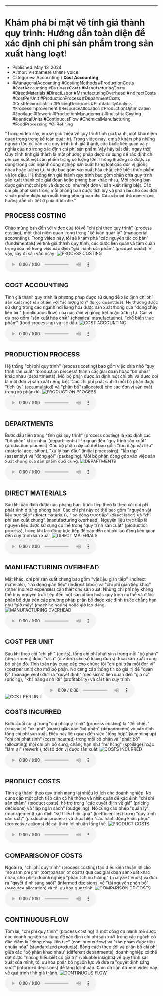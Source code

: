 
---

# Khám phá bí mật về tính giá thành quy trình: Hướng dẫn toàn diện để xác định chi phí sản phẩm trong sản xuất hàng loạt!

- Published: May 13, 2024
- Author: Vietnamese Online Voice
- Categories: Accounting / **Cost Accounting**
- #ManagerialAccounting #CostingMethods #ProductionCosts #CostAccounting #BusinessCosts #ManufacturingCosts #DirectMaterials #DirectLabor #ManufacturingOverhead #IndirectCosts #CostPerUnit #ProductionProcess #DepartmentCosts #CostReconciliation #PricingDecisions #ProfitabilityAnalysis #ProcessImprovement #ResourceAllocation #ProductionOptimization #Spoilage #Rework #ProductionManagement #IndustrialCosting #IdenticalUnits #ContinuousFlow #ChemicalManufacturing #FoodProcessing #OilRefining

"Trong video này, em sẽ giới thiệu về quy trình tính giá thành, một khái niệm quan trọng trong kế toán quản trị. Trong video này, em sẽ khám phá những nguyên tắc cơ bản của quy trình tính giá thành, các bước liên quan và ý nghĩa của nó trong xác định chi phí sản phẩm. Vậy hãy bắt đầu ngay thôi! Quy trình tính giá thành là một phương pháp được sử dụng để xác định chi phí sản xuất một sản phẩm trong số lượng lớn. Thông thường nó được áp dụng trong các ngành công nghiệp sản xuất hàng loạt các đơn vị giống nhau hoặc tương tự. Ví dụ bao gồm sản xuất hóa chất, chế biến thực phẩm và lọc dầu. Hệ thống tính giá thành quy trình bao gồm phân chia quy trình sản xuất thành các giai đoạn hoặc phòng ban khác nhau. Mỗi phòng ban được gán một chi phí và được coi như một đơn vị sản xuất riêng biệt. Các chi phí phát sinh trong mỗi phòng ban được tích lũy và phân bổ cho các đơn vị sản phẩm được sản xuất trong phòng ban đó. Các sếp có thể xem video hướng dẫn chi tiết ở phía dưới nhé."


## PROCESS COSTING

Chào mừng bạn đến với video của tôi về "chi phí theo quy trình" (process costing), một khái niệm quan trọng trong "kế toán quản lý" (managerial accounting). Trong video này, tôi sẽ khám phá "các nguyên tắc cơ bản" (fundamentals) về tính giá thành quy trình, các bước liên quan và tầm quan trọng của nó trong việc xác định "giá thành sản phẩm" (product costs). Vì vậy, hãy đi sâu vào ngay!
![PROCESS COSTING](https://http-archiver-apis-production-80.schnworks.com/storage/images/transitions/2024-05-13/transition--3476390522-Montserrat-Black-880E4F.jpg)
<audio controls>
    <source src="https://http-archiver-apis-production-80.schnworks.com/storage/storage/audio/file-13759549101.mp3" type="audio/mpeg">
</audio>



## COST ACCOUNTING

Tính giá thành quy trình là phương pháp được sử dụng để xác định chi phí sản xuất một sản phẩm với "số lượng lớn" (large quantities). Nó thường được sử dụng trong các ngành nơi hàng hóa được sản xuất thông qua "dòng chảy liên tục" (continuous flow) của các đơn vị giống hệt hoặc tương tự. Các ví dụ bao gồm "sản xuất hóa chất" (chemical manufacturing), "chế biến thực phẩm" (food processing) và lọc dầu.
![COST ACCOUNTING](https://http-archiver-apis-production-80.schnworks.com/storage/images/transitions/2024-05-13/transition--13553879139-Montserrat-SemiBold-283593.jpg)
<audio controls>
    <source src="https://http-archiver-apis-production-80.schnworks.com/storage/storage/audio/file-18516582277.mp3" type="audio/mpeg">
</audio>



## PRODUCTION PROCESS

Hệ thống "chi phí quy trình" (process costing) bao gồm việc chia nhỏ "quy trình sản xuất" (production process) thành các giai đoạn hoặc "bộ phận" khác nhau (departments). Mỗi bộ phận được ấn định một chi phí và được coi là một đơn vị sản xuất riêng biệt. Các chi phí phát sinh ở mỗi bộ phận được "tích lũy" (accumulated) và "phân bổ" (allocated) cho các đơn vị sản xuất trong bộ phận đó.
![PRODUCTION PROCESS](https://http-archiver-apis-production-80.schnworks.com/storage/images/transitions/2024-05-13/transition--24859202853-Montserrat-Bold-303F9F.jpg)
<audio controls>
    <source src="https://http-archiver-apis-production-80.schnworks.com/storage/storage/audio/file-16123916527.mp3" type="audio/mpeg">
</audio>



## DEPARTMENTS

Bước đầu tiên trong "tính giá quy trình" (process costing) là xác định các "bộ phận" khác nhau (departments) liên quan đến "quy trình sản xuất" (production process). Các bộ phận này có thể bao gồm "thu thập vật liệu" (material acquisition), "xử lý ban đầu" (initial processing), "lắp ráp" (assembly) và "đóng gói" (packaging). Mỗi bộ phận đóng góp vào việc sản xuất chung của sản phẩm cuối cùng.
![DEPARTMENTS](https://http-archiver-apis-production-80.schnworks.com/storage/images/transitions/2024-05-13/transition-14963113129-Montserrat-ExtraBold-880E4F.jpg)
<audio controls>
    <source src="https://http-archiver-apis-production-80.schnworks.com/storage/storage/audio/file-3571178506.mp3" type="audio/mpeg">
</audio>



## DIRECT MATERIALS

Sau khi xác định được các phòng ban, bước tiếp theo là theo dõi chi phí phát sinh ở từng phòng ban. Các chi phí này có thể bao gồm "nguyên vật liệu trực tiếp" (direct materials), "lao động trực tiếp" (direct labor) và "chi phí sản xuất chung" (manufacturing overhead). Nguyên liệu trực tiếp là nguyên liệu được sử dụng cụ thể trong "quy trình sản xuất" (production process), trong khi lao động trực tiếp đề cập đến chi phí lao động liên quan đến quy trình sản xuất.
![DIRECT MATERIALS](https://http-archiver-apis-production-80.schnworks.com/storage/images/transitions/2024-05-13/transition--2828735981-Montserrat-ExtraBold-303F9F.jpg)
<audio controls>
    <source src="https://http-archiver-apis-production-80.schnworks.com/storage/storage/audio/file-22887351195.mp3" type="audio/mpeg">
</audio>



## MANUFACTURING OVERHEAD

Mặt khác, chi phí sản xuất chung bao gồm "vật liệu gián tiếp" (indirect materials), "lao động gián tiếp" (indirect labor) và "chi phí gián tiếp khác" (other indirect expenses) cần thiết cho sản xuất. Những chi phí này không thể truy nguyên trực tiếp đến một sản phẩm hoặc quy trình cụ thể và được phân bổ dựa trên các phương pháp phân bổ được xác định trước chẳng hạn như "giờ máy" (machine hours) hoặc giờ lao động.
![MANUFACTURING OVERHEAD](https://http-archiver-apis-production-80.schnworks.com/storage/images/transitions/2024-05-13/transition-2967393406-Montserrat-Thin-303F9F.jpg)
<audio controls>
    <source src="https://http-archiver-apis-production-80.schnworks.com/storage/storage/audio/file-3178055409.mp3" type="audio/mpeg">
</audio>



## COST PER UNIT

Sau khi theo dõi "chi phí" (costs), tổng chi phí phát sinh trong mỗi "bộ phận" (department) được "chia" (divided) cho số lượng đơn vị được sản xuất trong bộ phận đó. Tính toán này cung cấp cho chúng tôi "chi phí trên mỗi đơn vị" (cost per unit) cho mỗi bộ phận. Nó cung cấp thông tin có giá trị để "quản lý" (management) đưa ra "quyết định" (decisions) liên quan đến "giá cả" (pricing), "khả năng sinh lời" (profitability) và cải tiến quy trình.
![COST PER UNIT](https://http-archiver-apis-production-80.schnworks.com/storage/images/transitions/2024-05-13/transition--33209397967-Montserrat-ExtraBold-1A237E.jpg)
<audio controls>
    <source src="https://http-archiver-apis-production-80.schnworks.com/storage/storage/audio/file-10321635428.mp3" type="audio/mpeg">
</audio>



## COSTS INCURRED

Bước cuối cùng trong "chi phí quy trình" (process costing) là "đối chiếu" (reconcile) "chi phí" (costs) giữa các "bộ phận" (departments) và xác định tổng chi phí sản xuất. Điều này liên quan đến việc "tổng hợp" (summing up) "chi phí phát sinh" (costs incurred) trong mỗi bộ phận và "phân bổ" (allocating) mọi chi phí bổ sung, chẳng hạn như "hư hỏng" (spoilage) hoặc "làm lại" (rework ), tới số đơn vị được sản xuất.
![COSTS INCURRED](https://http-archiver-apis-production-80.schnworks.com/storage/images/transitions/2024-05-13/transition-9653151011-Montserrat-Medium-7B1FA2.jpg)
<audio controls>
    <source src="https://http-archiver-apis-production-80.schnworks.com/storage/storage/audio/file-5077552902.mp3" type="audio/mpeg">
</audio>



## PRODUCT COSTS

Tính giá thành theo quy trình mang lại nhiều lợi ích cho doanh nghiệp. Nó cung cấp một cách tiếp cận có hệ thống và nhất quán để xác định "chi phí sản phẩm" (product costs), hỗ trợ trong "các quyết định về giá" (pricing decisions) và "lập ngân sách" (budgeting). Nó cũng cho phép "quản lý" (management) xác định "sự thiếu hiệu quả" (inefficiencies) trong "quy trình sản xuất" (production process) và thực hiện "các hành động khắc phục" (corrective actions) để cải thiện lợi nhuận tổng thể.
![PRODUCT COSTS](https://http-archiver-apis-production-80.schnworks.com/storage/images/transitions/2024-05-13/transition--11159258936-Montserrat-Thin-673AB7.jpg)
<audio controls>
    <source src="https://http-archiver-apis-production-80.schnworks.com/storage/storage/audio/file-23278352738.mp3" type="audio/mpeg">
</audio>



## COMPARISON OF COSTS

Ngoài ra, "chi phí quy trình" (process costing) tạo điều kiện thuận lợi cho "so sánh chi phí" (comparison of costs) qua các giai đoạn sản xuất khác nhau, cho phép doanh nghiệp "phân tích xu hướng" (analyze trends) và đưa ra "quyết định sáng suốt" (informed decisions) về "tài nguyên phân bổ" (resource allocation) và tối ưu hóa quy trình.
![COMPARISON OF COSTS](https://http-archiver-apis-production-80.schnworks.com/storage/images/transitions/2024-05-13/transition-35260456852-Montserrat-Bold-1A237E.jpg)
<audio controls>
    <source src="https://http-archiver-apis-production-80.schnworks.com/storage/storage/audio/file-26977177871.mp3" type="audio/mpeg">
</audio>



## CONTINUOUS FLOW

Tóm lại, "chi phí quy trình" (process costing) là một công cụ mạnh mẽ được các doanh nghiệp sử dụng để xác định chi phí sản xuất trong các ngành có đặc điểm là "dòng chảy liên tục" (continuous flow) và "sản phẩm được tiêu chuẩn hóa" (standardized products). Bằng cách theo dõi và phân bổ chi phí giữa các "bộ phận khác nhau" (different departments), doanh nghiệp có thể đạt được "những hiểu biết có giá trị" (valuable insights) về quy trình sản xuất của mình, tối ưu hóa phân bổ nguồn lực và đưa ra "quyết định sáng suốt" (informed decisions) để tăng lợi nhuận. Cảm ơn bạn đã xem video này về quá trình tính giá thành.
![CONTINUOUS FLOW](https://http-archiver-apis-production-80.schnworks.com/storage/images/transitions/2024-05-13/transition--24918349955-Montserrat-SemiBold-512DA8.jpg)
<audio controls>
    <source src="https://http-archiver-apis-production-80.schnworks.com/storage/storage/audio/file-23294230095.mp3" type="audio/mpeg">
</audio>

